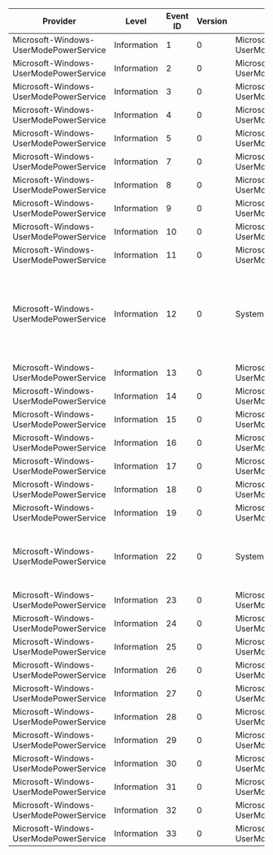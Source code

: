 Provider                                |  Level        |  Event ID  |  Version  |  Channel                                            |  Task                              |  Opcode  |  Keyword            |  Message
----------------------------------------|---------------|------------|-----------|-----------------------------------------------------|------------------------------------|----------|---------------------|-------------------------------------------------------------------------------------------------------------
Microsoft-Windows-UserModePowerService  |  Information  |  1         |  0        |  Microsoft-Windows-UserModePowerService/Diagnostic  |  RundownPlatformRole               |          |                     |
Microsoft-Windows-UserModePowerService  |  Information  |  2         |  0        |  Microsoft-Windows-UserModePowerService/Diagnostic  |  RundownPowerScheme                |          |                     |
Microsoft-Windows-UserModePowerService  |  Information  |  3         |  0        |  Microsoft-Windows-UserModePowerService/Diagnostic  |  RundownAcPowerSetting             |          |                     |
Microsoft-Windows-UserModePowerService  |  Information  |  4         |  0        |  Microsoft-Windows-UserModePowerService/Diagnostic  |  RundownDcPowerSetting             |          |                     |
Microsoft-Windows-UserModePowerService  |  Information  |  5         |  0        |  Microsoft-Windows-UserModePowerService/Diagnostic  |  AdaptiveDimTimeout                |          |                     |
Microsoft-Windows-UserModePowerService  |  Information  |  7         |  0        |  Microsoft-Windows-UserModePowerService/Diagnostic  |                                    |          |                     |
Microsoft-Windows-UserModePowerService  |  Information  |  8         |  0        |  Microsoft-Windows-UserModePowerService/Diagnostic  |  RundownBatteryInformation         |          |                     |
Microsoft-Windows-UserModePowerService  |  Information  |  9         |  0        |  Microsoft-Windows-UserModePowerService/Diagnostic  |  RundownBatteryStatus              |          |                     |
Microsoft-Windows-UserModePowerService  |  Information  |  10        |  0        |  Microsoft-Windows-UserModePowerService/Diagnostic  |  RundownBrightnessCapability       |          |                     |
Microsoft-Windows-UserModePowerService  |  Information  |  11        |  0        |  Microsoft-Windows-UserModePowerService/Diagnostic  |  RundownPowerSource                |          |                     |
Microsoft-Windows-UserModePowerService  |  Information  |  12        |  0        |  System                                             |  PowerSchemeChanged                |          |                     |  Process {ProcessPath} (process ID:{ProcessPid}) reset policy scheme from {OldSchemeGuid} to {NewSchemeGuid}
Microsoft-Windows-UserModePowerService  |  Information  |  13        |  0        |  Microsoft-Windows-UserModePowerService/Diagnostic  |  PowerMeterData                    |          |  PowerMeter         |
Microsoft-Windows-UserModePowerService  |  Information  |  14        |  0        |  Microsoft-Windows-UserModePowerService/Diagnostic  |  PowerMeterMetaData                |          |  PowerMeter         |
Microsoft-Windows-UserModePowerService  |  Information  |  15        |  0        |  Microsoft-Windows-UserModePowerService/Diagnostic  |  RundownOverrideConfiguration      |          |                     |
Microsoft-Windows-UserModePowerService  |  Information  |  16        |  0        |  Microsoft-Windows-UserModePowerService/Diagnostic  |  RundownOverridePowerSetting       |          |                     |
Microsoft-Windows-UserModePowerService  |  Information  |  17        |  0        |  Microsoft-Windows-UserModePowerService/Diagnostic  |  RundownPowerProfileSetting        |          |                     |
Microsoft-Windows-UserModePowerService  |  Information  |  18        |  0        |  Microsoft-Windows-UserModePowerService/Diagnostic  |  EnergyMeterData                   |          |  EnergyMeter        |
Microsoft-Windows-UserModePowerService  |  Information  |  19        |  0        |  Microsoft-Windows-UserModePowerService/Diagnostic  |  EnergyMeterMetaData               |          |  EnergyMeter        |
Microsoft-Windows-UserModePowerService  |  Information  |  22        |  0        |  System                                             |  ProvEngineTurnApply               |          |                     |  Reapply power settings upon completion of the provisioning engine's turn {Turn}
Microsoft-Windows-UserModePowerService  |  Information  |  23        |  0        |  Microsoft-Windows-UserModePowerService/Diagnostic  |  RundownConsoleSession             |          |                     |
Microsoft-Windows-UserModePowerService  |  Information  |  24        |  0        |  Microsoft-Windows-UserModePowerService/Diagnostic  |  ConsoleSessionChange              |          |                     |
Microsoft-Windows-UserModePowerService  |  Information  |  25        |  0        |  Microsoft-Windows-UserModePowerService/Diagnostic  |  RundownSessionUser                |          |                     |
Microsoft-Windows-UserModePowerService  |  Information  |  26        |  0        |  Microsoft-Windows-UserModePowerService/Diagnostic  |  SessionUserChange                 |          |                     |
Microsoft-Windows-UserModePowerService  |  Information  |  27        |  0        |  Microsoft-Windows-UserModePowerService/Diagnostic  |  RundownSmartUserPresenceState     |          |  SmartUserPresence  |
Microsoft-Windows-UserModePowerService  |  Information  |  28        |  0        |  Microsoft-Windows-UserModePowerService/Diagnostic  |  RundownSmartUserPresenceIntevals  |          |  SmartUserPresence  |
Microsoft-Windows-UserModePowerService  |  Information  |  29        |  0        |  Microsoft-Windows-UserModePowerService/Diagnostic  |  SmartUserPresenceIntervalsSet     |          |  SmartUserPresence  |
Microsoft-Windows-UserModePowerService  |  Information  |  30        |  0        |  Microsoft-Windows-UserModePowerService/Diagnostic  |  SmartUserPresenceIntevalsClear    |          |  SmartUserPresence  |
Microsoft-Windows-UserModePowerService  |  Information  |  31        |  0        |  Microsoft-Windows-UserModePowerService/Diagnostic  |  SmartUserPresencePrediction       |          |  SmartUserPresence  |
Microsoft-Windows-UserModePowerService  |  Information  |  32        |  0        |  Microsoft-Windows-UserModePowerService/Diagnostic  |  SmartUserPresenceSuspendResume    |          |  SmartUserPresence  |
Microsoft-Windows-UserModePowerService  |  Information  |  33        |  0        |  Microsoft-Windows-UserModePowerService/Diagnostic  |  SmartUserPresenceTimeUpdate       |          |  SmartUserPresence  |